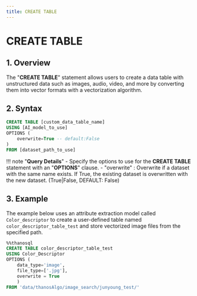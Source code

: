 ```yaml
---
title: CREATE TABLE
---
```


# __CREATE TABLE__

## __1. Overview__
The "__CREATE TABLE__" statement allows users to create a data table with unstructured data such as images, audio, video, and more by converting them into vector formats with a vectorization algorithm.

## __2. Syntax__

```sql
CREATE TABLE [custom_data_table_name]
USING [AI_model_to_use]
OPTIONS (
    overwrite=True -- default:False
) 
FROM [dataset_path_to_use]
```

!!! note "__Query Details__"
    - Specify the options to use for the __CREATE TABLE__ statement with an "__OPTIONS__" clause.
        - "overwrite" : Overwrite if a dataset with the same name exists. If True, the existing dataset is overwritten with the new dataset. (True|False, DEFAULT: False)

## __3. Example__
The example below uses an attribute extraction model called `Color_descriptor` to create a user-defined table named `color_descriptor_table_test` and store vectorized image files from the specified path.

```sql
%%thanosql
CREATE TABLE color_descriptor_table_test
USING Color_Descriptor
OPTIONS (
    data_type='image',
    file_type=['.jpg'],
    overwrite = True
    )
FROM 'data/thanosAlgo/image_search/junyoung_test/'
```
